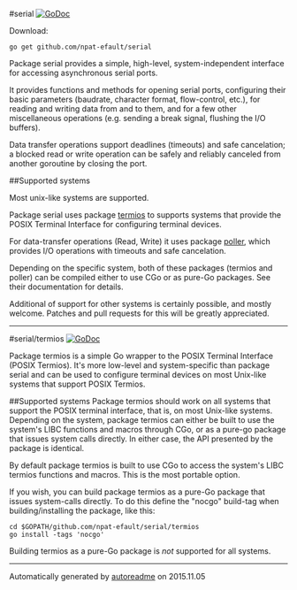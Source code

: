 
#serial
 [![GoDoc](https://godoc.org/github.com/npat-efault/serial?status.png)](https://godoc.org/github.com/npat-efault/serial)
 
Download:
```shell
go get github.com/npat-efault/serial
```

Package serial provides a simple, high-level, system-independent
interface for accessing asynchronous serial ports.

It provides functions and methods for opening serial ports,
configuring their basic parameters (baudrate, character format,
flow-control, etc.), for reading and writing data from and to them,
and for a few other miscellaneous operations (e.g. sending a break
signal, flushing the I/O buffers).

Data transfer operations support deadlines (timeouts)
and safe cancelation; a blocked read or write operation can be
safely and reliably canceled from another goroutine by closing the
port.

##Supported systems

Most unix-like systems are supported.

Package serial uses package
[termios](https://godoc.org/github.com/npat-efault/serial/termios) to
supports systems that provide the POSIX Terminal Interface for
configuring terminal devices.

For data-transfer operations (Read, Write) it uses package
[poller](https://github.com/npat-efault/poller), which provides I/O
operations with timeouts and safe cancelation.

Depending on the specific system, both of these packages (termios and
poller) can be compiled either to use CGo or as pure-Go packages. See
their documentation for details.

Additional of support for other systems is certainly possible, and
mostly welcome. Patches and pull requests for this will be greatly
appreciated.

***

#serial/termios
 [![GoDoc](https://godoc.org/github.com/npat-efault/serial/termios?status.png)](https://godoc.org/github.com/npat-efault/serial/termios)

Package termios is a simple Go wrapper to the POSIX Terminal
Interface (POSIX Termios). It's more low-level and system-specific
than package serial and can be used to configure terminal
devices on most Unix-like systems that support POSIX Termios.

##Supported systems
Package termios should work on all systems that support the POSIX
terminal interface, that is, on most Unix-like systems.  Depending
on the system, package termios can either be built to use the
system's LIBC functions and macros through CGo, or as a pure-go
package that issues system calls directly. In either case, the API
presented by the package is identical.

By default package termios is built to use CGo to access the system's
LIBC termios functions and macros. This is the most portable option.

If you wish, you can build package termios as a pure-Go package that
issues system-calls directly. To do this define the "nocgo" build-tag
when building/installing the package, like this:

```shell
cd $GOPATH/github.com/npat-efault/serial/termios
go install -tags 'nocgo'
```

Building termios as a pure-Go package is *not* supported for all
systems.





* * *
Automatically generated by [autoreadme](https://github.com/jimmyfrasche/autoreadme) on 2015.11.05
